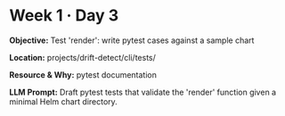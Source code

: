# Week 1 · Day 3

**Objective:** Test 'render': write pytest cases against a sample chart

**Location:** projects/drift-detect/cli/tests/

**Resource & Why:** pytest documentation

**LLM Prompt:** Draft pytest tests that validate the 'render' function given a minimal Helm chart directory.
